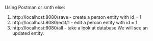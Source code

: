 Using Postman or smth else:
1) http://localhost:8080/save   - create a person entity with id = 1
2) http://localhost:8080/edit/1 - edit a person entity with id = 1
3) http://localhost:8080/all    - take a look at database
We will see an updated entity.